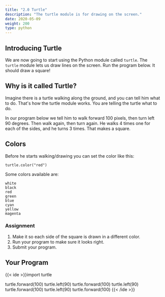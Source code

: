 ```yaml
---
title: "2.0 Turtle"
description: "The turtle module is for drawing on the screen."
date: 2020-05-09
weight: 200
type: python
---
```


## Introducing Turtle

We are now going to start using the Python module called `turtle`. The `turtle`
module lets us draw lines on the screen. Run the program below. It should draw a
square!

## Why is it called Turtle? 

Imagine there is a turtle walking along the ground, and you can tell him what to
do. That's how the turtle module works. You are telling the turtle what to do.

In our program below we tell him to walk forward 100 pixels, then turn left 90
degrees. Then walk again, then turn again. He walks 4 times one for each of the
sides, and he turns 3 times. That makes a square.

## Colors

Before he starts walking/drawing you can set the color like this:

```
turtle.color("red")
```

Some colors available are:

```
white
black
red
green
blue
cyan
yellow
magenta
```

### Assignment

1. Make it so each side of the square is drawn in a different color.
2. Run your program to make sure it looks right.
3. Submit your program.

## Your Program

{{< ide >}}import turtle

turtle.forward(100)
turtle.left(90)
turtle.forward(100)
turtle.left(90)
turtle.forward(100)
turtle.left(90)
turtle.forward(100)
{{< /ide >}}
